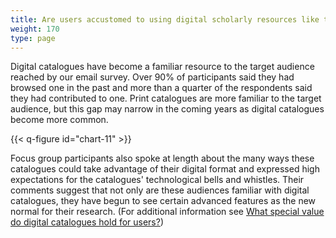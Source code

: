```yaml
---
title: Are users accustomed to using digital scholarly resources like these catalogues?
weight: 170
type: page
---
```


Digital catalogues have become a familiar resource to the target audience reached by our email survey. Over 90% of participants said they had browsed one in the past and more than a quarter of the respondents said they had contributed to one. Print catalogues are more familiar to the target audience, but this gap may narrow in the coming years as digital catalogues become more common.

{{< q-figure id="chart-11" >}}

Focus group participants also spoke at length about the many ways these catalogues could take advantage of their digital format and expressed high expectations for the catalogues' technological bells and whistles. Their comments suggest that not only are these audiences familiar with digital catalogues, they have begun to see certain advanced features as the new normal for their research. (For additional information see [What special value do digital catalogues hold for users?](/scholarly-content/value/))